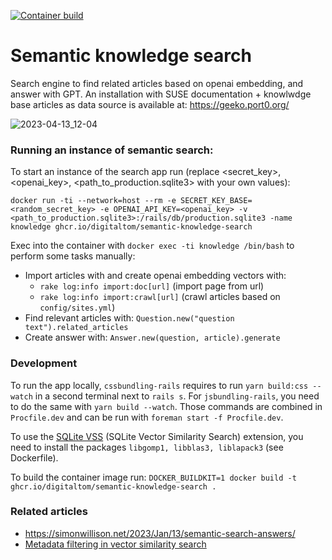 [![Container build](https://github.com/digitaltom/semantic-knowledge-search/actions/workflows/docker-publish.yml/badge.svg)](https://github.com/digitaltom/semantic-knowledge-search/pkgs/container/knowledge)

# Semantic knowledge search

Search engine to find related articles based on openai embedding, and answer with GPT. An installation with SUSE documentation + knowlwdge base articles as
data source is available at: https://geeko.port0.org/

![2023-04-13_12-04](https://user-images.githubusercontent.com/582520/231726466-d4e54b1d-4c8b-4a33-9596-e8d27cadbfd3.png)

### Running an instance of semantic search:

To start an instance of the search app run (replace <secret_key>, <openai_key>,
<path_to_production.sqlite3> with your own values):

`docker run -ti --network=host --rm -e SECRET_KEY_BASE=<random_secret_key> -e OPENAI_API_KEY=<openai_key> -v <path_to_production.sqlite3>:/rails/db/production.sqlite3 -name knowledge ghcr.io/digitaltom/semantic-knowledge-search`

Exec into the container with `docker exec -ti knowledge /bin/bash` to perform some tasks manually:

- Import articles with and create openai embedding vectors with:
  - `rake log:info import:doc[url]` (import page from url)
  - `rake log:info import:crawl[url]` (crawl articles based on `config/sites.yml`)
- Find relevant articles with: `Question.new("question text").related_articles`
- Create answer with: `Answer.new(question, article).generate`

### Development

To run the app locally, `cssbundling-rails` requires to run `yarn build:css --watch` in a second terminal next to `rails s`. For `jsbundling-rails`, you need to do the same with `yarn build --watch`. Those commands are combined in `Procfile.dev` and can be run with `foreman start -f Procfile.dev`.

To use the [SQLite VSS](https://github.com/asg017/sqlite-vss) (SQLite Vector Similarity Search) extension, you need to install the packages `libgomp1, libblas3, liblapack3` (see Dockerfile).

To build the container image run: `DOCKER_BUILDKIT=1 docker build -t ghcr.io/digitaltom/semantic-knowledge-search .`

### Related articles

* https://simonwillison.net/2023/Jan/13/semantic-search-answers/
* [Metadata filtering in vector similarity search](https://www.pinecone.io/learn/vector-search-filtering/)

